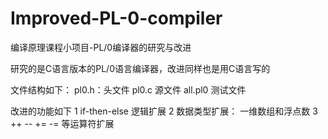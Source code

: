 # Improved-PL-0-compiler
编译原理课程小项目-PL/0编译器的研究与改进

研究的是C语言版本的PL/0语言编译器，改进同样也是用C语言写的

文件结构如下：
pl0.h：头文件
pl0.c 源文件
all.pl0 测试文件

改进的功能如下
1 if-then-else 逻辑扩展
2 数据类型扩展： 一维数组和浮点数
3 ++ -- += -= 等运算符扩展
